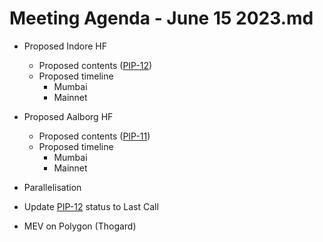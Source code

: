 # Meeting Agenda - June 15 2023.md

* Proposed Indore HF
    * Proposed contents ([PIP-12](https://github.com/maticnetwork/Polygon-Improvement-Proposals/blob/0xgioser-patch-37/PIPs/PIP-12.md))
    * Proposed timeline
        * Mumbai
        * Mainnet

* Proposed Aalborg HF
    * Proposed contents ([PIP-11](https://github.com/maticnetwork/Polygon-Improvement-Proposals/blob/0xgioser-patch-37/PIPs/PIP-11.md))
    * Proposed timeline
      *  Mumbai
      *  Mainnet

* Parallelisation
* Update [PIP-12](https://github.com/maticnetwork/Polygon-Improvement-Proposals/blob/0xgioser-patch-37/PIPs/PIP-12.md) status to Last Call

* MEV on Polygon (Thogard)
